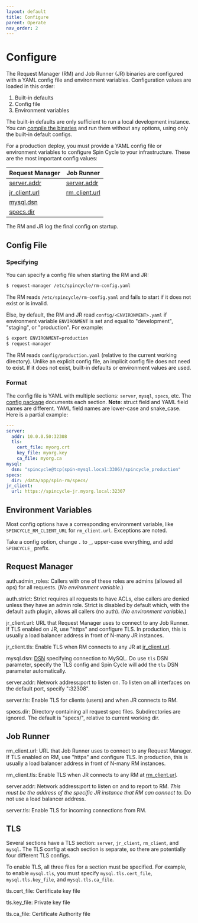 ```yaml
---
layout: default
title: Configure
parent: Operate
nav_order: 2
---
```


# Configure

The Request Manager (RM) and Job Runner (JR) binaries are configured with a YAML config file and environment variables. Configuration values are loaded in this order:

1. Built-in defaults
2. Config file
3. Environment variables

The built-in defaults are only sufficient to run a local development instance. You can [compile the binaries](/spincycle/v1.0/operate/deploy.html#building) and run them without any options, using only the built-in default configs.

For a production deploy, you must provide a YAML config file or environment variables to configure Spin Cycle to your infrastructure. These are the most important config values:

| Request Manager | Job Runner |
| --------------- | ---------- |
| [server.addr](/spincycle/v1.0/operate/configure.html#rm.server.addr) | [server.addr](/spincycle/v1.0/operate/configure.html#jr.server.addr) |
| [jr_client.url](/spincycle/v1.0/operate/configure.html#rm.jr_client.url) | [rm_client.url](/spincycle/v1.0/operate/configure.html#jr.rm_client.url) |
| [mysql.dsn](/spincycle/v1.0/operate/configure.html#rm.mysql.dsn) | &nbsp; |
| [specs.dir](/spincycle/v1.0/operate/configure.html#rm.specs.dir) | &nbsp; |

The RM and JR log the final config on startup.

## Config File

### Specifying

You can specify a config file when starting the RM and JR:

```sh
$ request-manager /etc/spincycle/rm-config.yaml
```

The RM reads `/etc/spincycle/rm-config.yaml` and fails to start if it does not exist or is invalid.

Else, by default, the RM and JR read `config/<ENVIRONMENT>.yaml` if environment variable `ENVIRONMENT` is set and equal to "development", "staging", or "production". For example:

```sh
$ export ENVIRONMENT=production
$ request-manager
```

The RM reads `config/production.yaml` (relative to the current working directory). Unlike an explicit config file, an implicit config file does not need to exist. If it does not exist, built-in defaults or environment values are used.

### Format

The config file is YAML with multiple sections: `server`, `mysql`, `specs`, etc. The [config package](https://godoc.org/github.com/square/spincycle/config) documents each section. **Note**: struct field and YAML field names are different. YAML field names are lower-case and snake_case. Here is a partial example:

```yaml
---
server:
  addr: 10.0.0.50:32308
  tls:
    cert_file: myorg.crt
    key_file: myorg.key
    ca_file: myorg.ca
mysql:
  dsn: "spincycle@tcp(spin-mysql.local:3306)/spincycle_production"
specs:
  dir: /data/app/spin-rm/specs/
jr_client:
  url: https://spincycle-jr.myorg.local:32307
```

## Environment Variables

Most config options have a corresponding environment variable, like `SPINCYCLE_RM_CLIENT_URL` for `rm_client.url`. Exceptions are noted.

Take a config option, change `.` to `_`, upper-case everything, and add `SPINCYCLE_` prefix.

## Request Manager

<a id="rm.auth.admin_roles">auth.admin_roles</a>: Callers with one of these roles are admins (allowed all ops) for all requests. (_No environment variable._)

<a id="rm.auth.strict">auth.strict</a>: Strict requires all requests to have ACLs, else callers are denied unless they have an admin role. Strict is disabled by default which, with the default auth plugin, allows all callers (no auth). (_No environment variable._)

<a id="rm.jr_client.url">jr_client.url</a>: URL that Request Manager uses to connect to any Job Runner. If TLS enabled on JR, use "https" and configure TLS. In production, this is usually a load balancer address in front of N-many JR instances.

<a id="rm.jr_client.tls">jr_client.tls</a>: Enable TLS when RM connects to any JR at [jr_client.url](#rm.jr_client.url).

<a id="rm.mysql.dsn">mysql.dsn</a>: [DSN](https://github.com/go-sql-driver/mysql#dsn-data-source-name) specifying connection to MySQL. Do use `tls` DSN parameter, specify the TLS config and Spin Cycle will add the `tls` DSN parameter automatically.

<a id="rm.server.addr">server.addr</a>: Network address:port to listen on. To listen on all interfaces on the default port, specify ":32308".

<a id="rm.server.tls">server.tls</a>: Enable TLS for clients (users) and when JR connects to RM.

<a id="rm.specs.dir">specs.dir</a>: Directory containing all request spec files. Subdirectories are ignored. The default is "specs/", relative to current working dir.

## Job Runner

<a id="jr.rm_client.url">rm_client.url</a>: URL that Job Runner uses to connect to any Request Manager. If TLS enabled on RM, use "https" and configure TLS. In production, this is usually a load balancer address in front of N-many RM instances.

<a id="jr.rm_client.tls">rm_client.tls</a>: Enable TLS when JR connects to any RM at [rm_client.url](#jr.rm_client.url).

<a id="jr.server.addr">server.addr</a>: Network address:port to listen on and to report to RM. _This must be the address of the specific JR instance that RM can connect to._ Do not use a load balancer address.

<a id="jr.server.tls">server.tls</a>: Enable TLS for incoming connections from RM.

## TLS

Several sections have a TLS section: `server`, `jr_client`, `rm_client`, and `mysql`. The TLS config at each section is separate, so there are potentially four different TLS configs.

To enable TLS, all three files for a section must be specified. For example, to enable `mysql.tls`, you must specify `mysql.tls.cert_file`, `mysql.tls.key_file`, and `mysql.tls.ca_file`.

<a id="tls.cert_file">tls.cert_file</a>: Certificate key file

<a id="tls.key_file">tls.key_file</a>: Private key file

<a id="tls.ca_file">tls.ca_file</a>: Certificate Authority file
